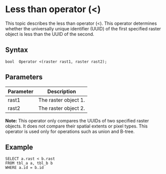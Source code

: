 # Less than operator \(<\)

This topic describes the less than operator \(<\). This operator determines whether the universally unique identifier \(UUID\) of the first specified raster object is less than the UUID of the second.

## Syntax

```
bool  Operator <(raster rast1, raster rast2);
```

## Parameters

|Parameter|Description|
|---------|-----------|
|rast1|The raster object 1.|
|rast2|The raster object 2.|

**Note:** This operator only compares the UUIDs of two specified raster objects. It does not compare their spatial extents or pixel types. This operator is used only for operations such as union and B-tree.

## Example

```
SELECT a.rast < b.rast 
FROM tbl_a a, tbl_b b
WHERE a.id = b.id
```

